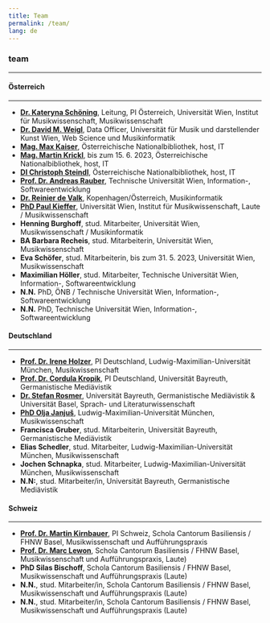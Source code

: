 ```yaml
---
title: Team
permalink: /team/
lang: de
---
```


### team
___
#### Österreich
---  
- [**Dr. Kateryna Schöning**](https://musikwissenschaft.univie.ac.at/ueber-uns/team/schoening/), Leitung, PI Österreich, Universität Wien, Institut für Musikwissenschaft, Musikwissenschaft  
- [**Dr. David M. Weigl**](https://iwk.mdw.ac.at/david-weigl), Data Officer, Universität für Musik und darstellender Kunst Wien, Web Science und Musikinformatik  
- [**Mag. Max Kaiser**](http://www.maxkaiser.at/), Österreichische Nationalbibliothek, host, IT  
- [**Mag. Martin Krickl**](https://onb.academia.edu/MartinKrickl), bis zum 15. 6. 2023, Österreichische Nationalbibliothek, host, IT   
- [**DI Christoph Steindl**](https://www.onb.ac.at/forschung/forschungsblog/artikel/digitale-editionen-an-der-oesterreichischen-nationalbibliothek-eine-infrastruktur), Österreichische Nationalbibliothek, host, IT  
- [**Prof. Dr. Andreas Rauber**](https://informatics.tuwien.ac.at/people/andreas-rauber), Technische Universität Wien, Information-, Softwareentwicklung    
- [**Dr. Reinier de Valk**](https://scholar.google.com/citations?user=V2Vd9b0AAAAJ), Kopenhagen/Österreich, Musikinformatik  
- [**PhD Paul Kieffer**](https://www.discogs.com/de/artist/3805018-Paul-Kieffer), Universität Wien, Institut für Musikwissenschaft, Laute / Musikwissenschaft  
- **Henning Burghoff**, stud. Mitarbeiter, Universität Wien, Musikwissenschaft / Musikinformatik  
- **BA Barbara Recheis**, stud. Mitarbeiterin, Universität Wien, Musikwissenschaft   
- **Eva Schöfer**, stud. Mitarbeiterin, bis zum 31. 5. 2023, Universität Wien, Musikwissenschaft  
- **Maximilian Höller**, stud. Mitarbeiter, Technische Universität Wien, Information-, Softwareentwicklung   
- **N.N.** PhD, ÖNB / Technische Universität Wien, Information-, Softwareentwicklung   
- **N.N.** PhD, Technische Universität Wien, Information-, Softwareentwicklung  

#### Deutschland
---
- [**Prof. Dr. Irene Holzer**](https://www.musikwissenschaft.uni-muenchen.de/personen/professoren/holzer/index.html), PI Deutschland, Ludwig-Maximilian-Universität München, Musikwissenschaft
- [**Prof. Dr. Cordula Kropik**](https://www.mediaevistik.uni-bayreuth.de/de/team/Kropik-Cordula/index.php), PI Deutschland, Universität Bayreuth, Germanistische Mediävistik  
- [**Dr. Stefan Rosmer**](https://germanistik.philhist.unibas.ch/de/personen/stefan-rosmer/), Universität Bayreuth, Germanistische Mediävistik & Universität Basel, Sprach- und Literaturwissenschaft   
- [**PhD Olja Janjuš**](https://www.musikwissenschaft.uni-muenchen.de/personen/mitarbeiter/janjus/index.html), Ludwig-Maximilian-Universität München, Musikwissenschaft  
- **Francisca Gruber**, stud. Mitarbeiterin,  Universität Bayreuth, Germanistische Mediävistik  
- **Elias Schedler**, stud. Mitarbeiter, Ludwig-Maximilian-Universität München, Musikwissenschaft    
- **Jochen Schnapka**, stud. Mitarbeiter, Ludwig-Maximilian-Universität München, Musikwissenschaft
- **N.N:**, stud. Mitarbeiter/in,  Universität Bayreuth, Germanistische Mediävistik     



#### Schweiz
---
- [**Prof. Dr. Martin Kirnbauer**](https://www.fhnw.ch/de/personen/martin-kirnbauer), PI Schweiz, Schola Cantorum Basiliensis / FHNW Basel, Musikwissenschaft und Aufführungspraxis   
- [**Prof. Dr. Marc Lewon**](https://www.fhnw.ch/de/personen/marc-lewon), Schola Cantorum Basiliensis / FHNW Basel, Musikwissenschaft und Aufführungspraxis, Laute)  
- **PhD Silas Bischoff**, Schola Cantorum Basiliensis / FHNW Basel, Musikwissenschaft und Aufführungspraxis (Laute)
- **N.N.**, stud. Mitarbeiter/in, Schola Cantorum Basiliensis / FHNW Basel, Musikwissenschaft und Aufführungspraxis (Laute)   
- **N.N.**, stud. Mitarbeiter/in, Schola Cantorum Basiliensis / FHNW Basel, Musikwissenschaft und Aufführungspraxis (Laute)  


